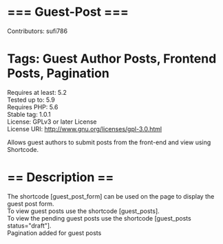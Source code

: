 # === Guest-Post ===
Contributors: sufi786  
# Tags: Guest Author Posts, Frontend Posts, Pagination  
Requires at least: 5.2  
Tested up to: 5.9  
Requires PHP: 5.6  
Stable tag: 1.0.1  
License: GPLv3 or later License  
License URI: http://www.gnu.org/licenses/gpl-3.0.html  
  
Allows guest authors to submit posts from the front-end and view using Shortcode.  
  
# == Description ==  
The shortcode [guest_post_form] can be used on the page to display the guest post form.   
To view guest posts use the shortcode [guest_posts].  
To view the pending guest posts  use the shortcode [guest_posts status=\"draft\"].  
Pagination added for guest posts  
